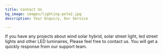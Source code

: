 ```yaml
---
title: Contact Us
bg_image: images/lighting-pole2.jpg
description: Your Enquiry, Our Service

---
```

If you have any projects about wind solar hybrid, solar street light, led street lights and other LED luminaires, Please feel free to contact us. You will get a quickly response from our support team.